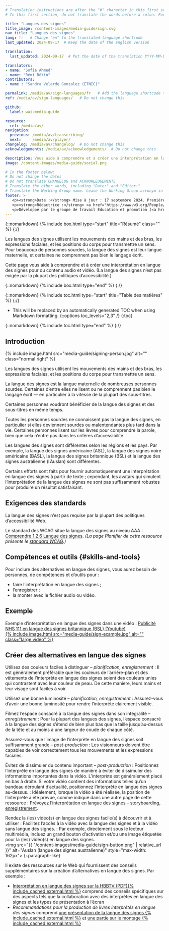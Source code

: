 ```yaml
---
# Translation instructions are after the "#" character in this first section. They are comments that do not show up in the web page. You do not need to translate the instructions after "#".
# In this first section, do not translate the words before a colon. For example, do not translate "title:". Do translate the text after "title:".

title: "Langues des signes"
title_image: /content-images/media-guide/sign.svg
nav_title: "Langues des signes"
lang: fr   # Change "en" to the translated-language shortcode
last_updated: 2024-09-17  # Keep the date of the English version

translation:
  last_updated: 2024-09-17  # Put the date of the translation YYYY-MM-DD (with month in the middle)

translators:
- name: "Sofia Ahmed"
- name: "Rémi Bétin"
contributors:
- name : "Sandra Velarde Gonzalez (ETNIC)"

permalink: /media/av/sign-languages/fr   # Add the language shortcode to the end, with no slash at the end. For example /path/to/file/fr
ref: /media/av/sign-languages/   # Do not change this

github:
  label: wai-media-guide

resource:
  ref: /media/av/
navigation:
  previous: /media/av/transcribing/
  next:     /media/av/player/
changelog: /media/av/changelog/  # Do not change this
acknowledgements: /media/av/acknowledgements/  # Do not change this

description: Vous aide à comprendre et à créer une interprétation en langue des signes pour l’accessibilité des contenus audios et vidéos.
image: /content-images/media-guide/social.png

# In the footer below:
# Do not change the dates
# Do not translate CHANGELOG and ACKNOWLEDGEMENTS
# Translate the other words, including "Date:" and "Editor:"
# Translate the Working Group name. Leave the Working Group acronym in English.
footer: >
   <p><strong>Date :</strong> Mise à jour : 17 septembre 2024. Première publication en septembre 2019. CHANGELOG.</p>
   <p><strong>Rédactrice :</strong> <a href="https://www.w3.org/People/Shawn">Shawn Lawton Henry</a>. ACKNOWLEDGEMENTS liste les contributeurs et les crédits.</p>
   <p>Développé par le groupe de travail Éducation et promotion (<a href="https://www.w3.org/WAI/EO/">EOWG</a>). Rédigé initialement dans le cadre du projet <a href="https://www.w3.org/WAI/WCAGTA/">WCAG TA</a> financé par le <abbr title="United States">U.S.</abbr> Access Board. Révisé dans le cadre du projet <a href="https://www.w3.org/WAI/expand-access/">WAI Expanding Access</a> financé par la fondation Ford.</p>
---
```


{::nomarkdown}
{% include box.html type="start" title="Résumé" class="" %}
{:/}

Les langues des signes utilisent les mouvements des mains et des bras, les expressions faciales, et les positions du corps pour transmettre un sens. Pour beaucoup de personnes sourdes, la langue des signes est leur langue maternelle, et certaines ne comprennent pas bien le langage écrit.

Cette page vous aide à comprendre et à créer une interprétation en langue des signes pour du contenu audio et vidéo. (La langue des signes n’est pas exigée par la plupart des politiques d’accessibilité.)


{::nomarkdown}
{% include box.html type="end" %}
{:/}

{::nomarkdown}
{% include toc.html type="start" title="Table des matières" %}
{:/}

- This will be replaced by an automatically generated TOC when using Markdown formatting.
{::options toc_levels="2,3" /}
{:toc}

{::nomarkdown}
{% include toc.html type="end" %}
{:/}

## Introduction

{% include image.html src="media-guide/signing-person.jpg" alt="" class="normal right" %}

Les langues des signes utilisent les mouvements des mains et des bras, les expressions faciales, et les positions du corps pour transmettre un sens.

La langue des signes est la langue maternelle de nombreuses personnes sourdes. Certaines d’entre elles ne lisent ou ne comprennent pas bien le langage écrit — en particulier à la vitesse de la plupart des sous-titres.

Certaines personnes voudront bénéficier de la langue des signes et des sous-titres en même temps.

Toutes les personnes sourdes ne connaissent pas la langue des signes, en particulier si elles deviennent sourdes ou malentendantes plus tard dans la vie. Certaines personnes lisent sur les lèvres pour comprendre la parole, bien que cela n’entre pas dans les critères d’accessibilité.

Les langues des signes sont différentes selon les régions et les pays. Par exemple, la langue des signes américaine (ASL), la langue des signes noire américaine (BASL), la langue des signes britannique (BSL) et la langue des signes australienne (l’Auslan) sont différentes.

Certains efforts sont faits pour fournir automatiquement une interprétation en langue des signes à partir de texte ; cependant, les avatars qui simulent l’interprétation de la langue des signes ne sont pas suffisamment robustes pour produire un résultat satisfaisant.

## Exigences des standards

La langue des signes n’est pas requise par la plupart des politiques d’accessibilité Web.

Le standard des WCAG situe la langue des signes au niveau AAA : [Comprendre 1.2.6 Langue des signes](https://www.w3.org/WAI/WCAG22/Understanding/sign-language-prerecorded.html). _(La page Planifier de cette ressource présente le [standard WCAG](/media/av/planning/#wcag-standard).)_

## Compétences et outils {#skills-and-tools}

Pour inclure des alternatives en langue des signes, vous aurez besoin de personnes, de compétences et d’outils pour :
* faire l’interprétation en langue des signes ;
* l’enregistrer ;
* la monter avec le fichier audio ou vidéo.

## Exemple

Exemple d’interprétation en langue des signes dans une vidéo : [Publicité NHS 111 en langue des signes britannique (BSL) (Youtube)<br>{% include image.html src="media-guide/sign-example.jpg" alt="" class="large video" %}](https://www.youtube.com/watch?v=TCq3ru9HQSc)

## Créer des alternatives en langue des signes

Utilisez des couleurs faciles à distinguer – _planification, enregistrement_
: Il est généralement préférable que les couleurs de l’arrière-plan et des vêtements de l’interprète en langue des signes soient des couleurs unies qui contrastent avec leur couleur de peau. De cette manière, leurs mains et leur visage sont faciles à voir.

Utilisez une bonne luminosité – _planification, enregistrement_
: Assurez-vous d’avoir une bonne luminosité pour rendre l’interprète clairement visible.

Filmez l’espace consacré à la langue des signes dans son intégralité  – _enregistrement_
: Pour la plupart des langues des signes, l’espace consacré à la langue des signes s’étend de bien plus bas que la taille jusqu’au‑dessus de la tête et au moins à une largeur de coude de chaque côté.

Assurez-vous que l’image de l’interprète en langue des signes soit suffisamment grande – _post-production_
: Les visionneurs doivent être capables de voir correctement tous les mouvements et les expressions faciales.

Évitez de dissimuler du contenu important – _post-production_
: Positionnez l’interprète en langue des signes de manière à éviter de dissimuler des informations importantes dans la vidéo. L’interprète est généralement placé en bas à droite. Si votre vidéo contient des informations telles qu’un bandeau déroulant d’actualité, positionnez l’interprète en langue des signes au-dessus.
: Idéalement, lorsque la vidéo a été réalisée, la position de l’interprète a été prévue, comme indiqué dans une autre page de cette ressource : [Prévoyez l’interprétation en langue des signes – storyboarding, enregistrement](/media/av/av-content/#plan-for-sign-language--storyboarding-recording).

Rendez la (les) vidéo(s) en langue des signes facile(s) à découvrir et à utiliser
: Facilitez l’accès à la vidéo avec la langue des signes et à la vidéo sans langue des signes.
: Par exemple, directement sous le lecteur multimédia, incluez un grand bouton d’activation et/ou une image étiquetée pour la (les) vidéo(s) en langue des signes.<br><img src="{{ "/content-images/media-guide/sign-button.png" | relative_url }}" alt="Auslan (langue des signes australienne)" style="max-width: 162px">
{:.paragraph-like}

Il existe des ressources sur le Web qui fournissent des conseils supplémentaires sur la création d’alternatives en langue des signes. Par exemple :
* [Interprétation en langue des signes sur la HBBTV (PDF){% include_cached external.html %}](http://pagines.uab.cat/hbb4all/sites/pagines.uab.cat.hbb4all/files/sign_language_interpreting_in_hbbtv.pdf) comprend des conseils spécifiques sur des aspects tels que la collaboration avec des interprètes en langue des signes et les types de présentation à l’écran
* <em>Recommandations pour la production de livres interprétés en langue des signes</em> comprend [une présentation de la langue des signes {% include_cached external.html %}](https://www.sign-lang.uni-hamburg.de/signingbooks/deliver/d31/deliv_31_part3-2.html#3.2.2.6) et [une partie sur le montage {% include_cached external.html %}](https://www.sign-lang.uni-hamburg.de/signingbooks/sbrc/grid/d71/guide13.htm)
